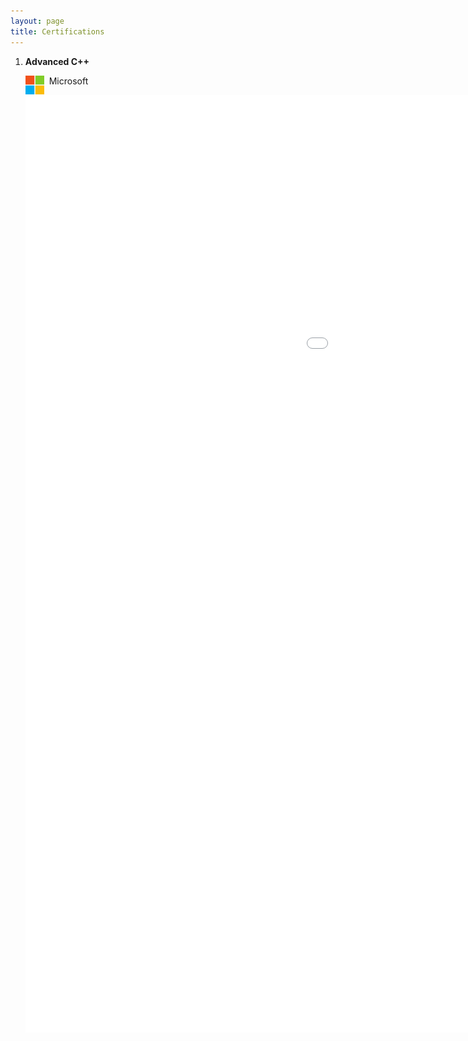 ```yaml
---
layout: page
title: Certifications
---
```




1.	**Advanced C++**<br/>

	<img align="left" width="30" height="30" src="/assets/icons/microsoft.png"> &nbsp; Microsoft
	
	<embed align="centre" src="/assets/documents/microsoft-cpp.pdf" width="1500" height="1500" />